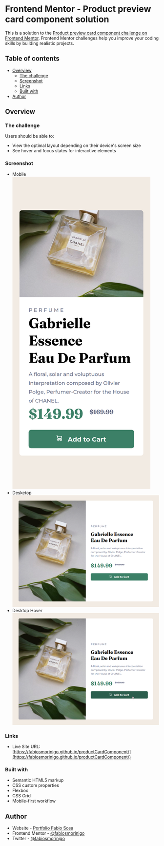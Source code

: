# Frontend Mentor - Product preview card component solution

This is a solution to the [Product preview card component challenge on Frontend Mentor](https://www.frontendmentor.io/challenges/product-preview-card-component-GO7UmttRfa). Frontend Mentor challenges help you improve your coding skills by building realistic projects. 

## Table of contents

- [Overview](#overview)
  - [The challenge](#the-challenge)
  - [Screenshot](#screenshot)
  - [Links](#links)
  - [Built with](#built-with)
- [Author](#author)

## Overview

### The challenge

Users should be able to:

- View the optimal layout depending on their device's screen size
- See hover and focus states for interactive elements

### Screenshot
- Mobile
![](./images/screen-mobile.png)
- Desketop
![](./images/screen-desktop.png)
- Desktop Hover
![](./images/screen-desktop-hover.png)

### Links

- Live Site URL: [https://fabiosmorinigo.github.io/productCardComponent/](https://fabiosmorinigo.github.io/productCardComponent/)


### Built with

- Semantic HTML5 markup
- CSS custom properties
- Flexbox
- CSS Grid
- Mobile-first workflow

## Author

- Website - [Portfolio Fabio Sosa](https://portfoliofabio.netlify.app/)
- Frontend Mentor - [@fabiosmorinigo](https://www.frontendmentor.io/profile/fabiosmorinigo)
- Twitter - [@fabiosmorinigo](https://www.twitter.com/fabiosmorinigo)

